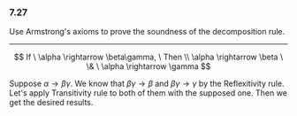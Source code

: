 ### 7.27
Use Armstrong's axioms to prove the soundness of the decomposition rule.

---

$$
If \
\alpha \rightarrow \beta\gamma, \ Then \\
\alpha \rightarrow \beta \ \& \ \alpha \rightarrow \gamma
$$

Suppose $\alpha \rightarrow \beta\gamma$.
We know that $\beta\gamma \rightarrow \beta$ and $\beta\gamma \rightarrow \gamma$ by the Reflexitivity rule. Let's apply Transitivity rule to both of them with the supposed one. Then we get the desired results.